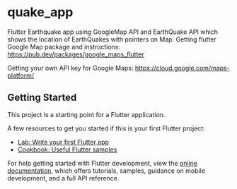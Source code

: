 # quake_app

 Flutter Earthquake app using GoogleMap API and EarthQuake API  which shows the location of EarthQuakes with pointers on Map.
 Getting flutter Google Map package and instructions: https://pub.dev/packages/google_maps_flutter

Getting your own API key for Google Maps: https://cloud.google.com/maps-platform/



## Getting Started

This project is a starting point for a Flutter application.

A few resources to get you started if this is your first Flutter project:

- [Lab: Write your first Flutter app](https://docs.flutter.dev/get-started/codelab)
- [Cookbook: Useful Flutter samples](https://docs.flutter.dev/cookbook)

For help getting started with Flutter development, view the
[online documentation](https://docs.flutter.dev/), which offers tutorials,
samples, guidance on mobile development, and a full API reference.
